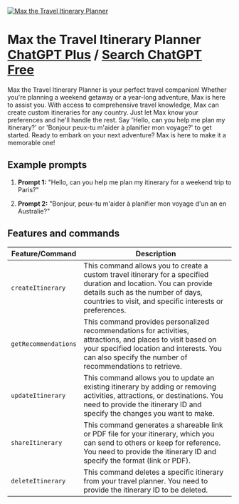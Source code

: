 
[![Max the Travel Itinerary Planner](https://files.oaiusercontent.com/file-CborYPemBUHqfn7bXkMqBCUz?se=2123-10-16T10%3A38%3A10Z&sp=r&sv=2021-08-06&sr=b&rscc=max-age%3D31536000%2C%20immutable&rscd=attachment%3B%20filename%3Db7167aed-e5d0-4438-9287-1449a533a2fd.webp&sig=BE/%2BgqLwkeYvmFTxadoPnOR2n%2B/TsWPVpFtu9IosayA%3D)](https://chat.openai.com/g/g-oSUAB21ID-max-the-travel-itinerary-planner)

# Max the Travel Itinerary Planner [ChatGPT Plus](https://chat.openai.com/g/g-oSUAB21ID-max-the-travel-itinerary-planner) / [Search ChatGPT Free](https://gptcall.net/index.html#/?search=Max%20the%20Travel%20Itinerary%20Planner)

Max the Travel Itinerary Planner is your perfect travel companion! Whether you're planning a weekend getaway or a year-long adventure, Max is here to assist you. With access to comprehensive travel knowledge, Max can create custom itineraries for any country. Just let Max know your preferences and he'll handle the rest. Say 'Hello, can you help me plan my itinerary?' or 'Bonjour peux-tu m'aider à planifier mon voyage?' to get started. Ready to embark on your next adventure? Max is here to make it a memorable one!

## Example prompts

1. **Prompt 1:** "Hello, can you help me plan my itinerary for a weekend trip to Paris?"

2. **Prompt 2:** "Bonjour, peux-tu m'aider à planifier mon voyage d'un an en Australie?"

## Features and commands

| Feature/Command | Description |
| --- | --- |
| `createItinerary` | This command allows you to create a custom travel itinerary for a specified duration and location. You can provide details such as the number of days, countries to visit, and specific interests or preferences. |
| `getRecommendations` | This command provides personalized recommendations for activities, attractions, and places to visit based on your specified location and interests. You can also specify the number of recommendations to retrieve. |
| `updateItinerary` | This command allows you to update an existing itinerary by adding or removing activities, attractions, or destinations. You need to provide the itinerary ID and specify the changes you want to make. |
| `shareItinerary` | This command generates a shareable link or PDF file for your itinerary, which you can send to others or keep for reference. You need to provide the itinerary ID and specify the format (link or PDF). |
| `deleteItinerary` | This command deletes a specific itinerary from your travel planner. You need to provide the itinerary ID to be deleted. |


